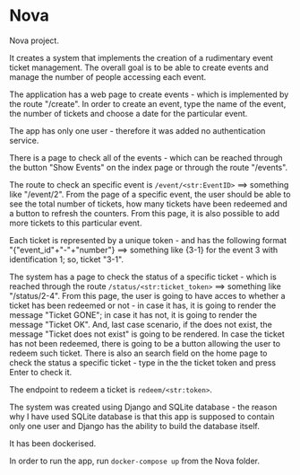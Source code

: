 # Nova

Nova project.

It creates a system that implements the creation of a rudimentary event ticket management.
The overall goal is to be able to create events and manage the number of people accessing each event.

The application has a web page to create events - which is implemented by the route "/create".
In order to create an event, type the name of the event, the number of tickets and choose a date for the particular event.

The app has only one user - therefore it was added no authentication service.

There is a page to check all of the events - which can be reached through the button "Show Events" on the index page or through the route "/events".

The route to check an specific event is ```/event/<str:EventID>``` ==> something like "/event/2".
From the page of a specific event, the user should be able to see the total number of tickets, how many tickets have been redeemed and a button to refresh the counters.
From this page, it is also possible to add more tickets to this particular event.

Each ticket is represented by a unique token - and has the following format "{"event_id"+"-"+"number"} ==> something like {3-1} for the event 3 with identification 1; so, ticket "3-1".

The system has a page to check the status of a specific ticket - which is reached through the route ```/status/<str:ticket_token>``` ==> something like "/status/2-4".
From this page, the user is going to have acces to whether a ticket has been redeemed or not - in case it has, it is going to render the message "Ticket GONE"; in case it has not, it is going to render the message "Ticket OK". And, last case scenario, if the does not exist, the message "Ticket does not exist" is going to be rendered.
In case the ticket has not been redeemed, there is going to be a button allowing the user to redeem such ticket.
There is also an search field on the home page to check the status a specific ticket - type in the the ticket token and press Enter to check it.

The endpoint to redeem a ticket is ```redeem/<str:token>```.

The system was created using Django and SQLite database - the reason why I have used SQLite database is that this app is supposed to contain only one user and Django has the ability to build the database itself.

It has been dockerised.

In order to run the app, run ```docker-compose up``` from the Nova folder.  









